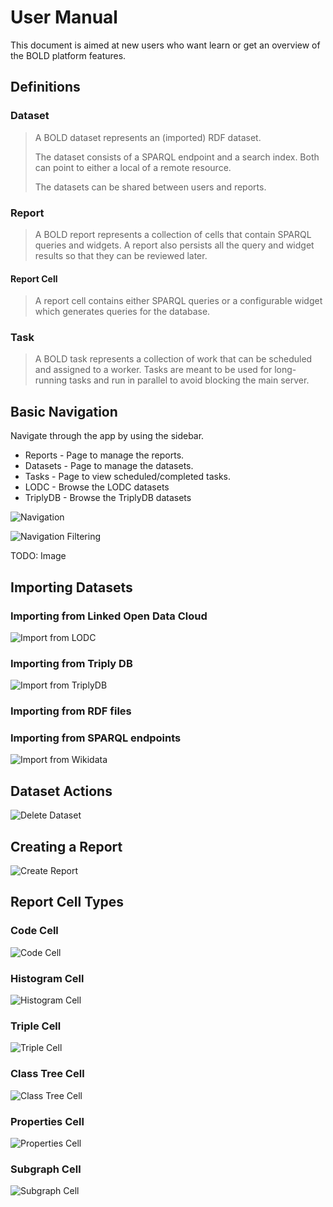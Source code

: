 # User Manual
This document is aimed at new users who want learn or get an overview of the BOLD platform features.

## Definitions
### Dataset
> A BOLD dataset represents an (imported) RDF dataset. 
>
> The dataset consists of a SPARQL endpoint and a search index.
> Both can point to either a local of a remote resource.
> 
> The datasets can be shared between users and reports.

### Report
> A BOLD report represents a collection of cells that contain SPARQL queries and widgets.
> A report also persists all the query and widget results so that they can be reviewed later.

#### Report Cell
> A report cell contains either SPARQL queries or a configurable widget which generates queries for the database.

### Task
> A BOLD task represents a collection of work that can be scheduled and assigned to a worker.
> Tasks are meant to be used for long-running tasks and run in parallel to avoid blocking the main server.

## Basic Navigation
Navigate through the app by using the sidebar.

* Reports - Page to manage the reports.
* Datasets - Page to manage the datasets.
* Tasks - Page to view scheduled/completed tasks.
* LODC - Browse the LODC datasets
* TriplyDB - Browse the TriplyDB datasets

![Navigation](resources/user_guide/navigation.png)


![Navigation Filtering](resources/user_guide/navigation_filter.gif)

TODO: Image

## Importing Datasets

### Importing from Linked Open Data Cloud

![Import from LODC](resources/user_guide/dataset_create_lodc.gif)

### Importing from Triply DB

![Import from TriplyDB](resources/user_guide/dataset_create_triplydb.gif)

### Importing from RDF files

### Importing from SPARQL endpoints

![Import from Wikidata](resources/user_guide/dataset_create_wikidata.gif)


## Dataset Actions

![Delete Dataset]()

## Creating a Report

![Create Report](resources/user_guide/report_create.gif)

## Report Cell Types

### Code Cell

![Code Cell](resources/user_guide/widget_code.gif)

### Histogram Cell

![Histogram Cell](resources/user_guide/widget_histogram_base.gif)

### Triple Cell

![Triple Cell](resources/user_guide/widget_triple.gif)

### Class Tree Cell

![Class Tree Cell]()

### Properties Cell

![Properties Cell](resources/user_guide/widget_properties.gif)

### Subgraph Cell

![Subgraph Cell](resources/user_guide/widget_subgraph.gif)